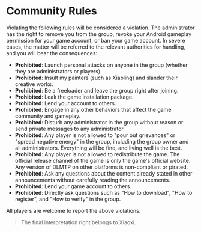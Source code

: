# Community Rules

Violating the following rules will be considered a violation. The administrator has the right to remove you from the group, revoke your Android gameplay permission for your game account, or ban your game account. In severe cases, the matter will be referred to the relevant authorities for handling, and you will bear the consequences:

- **Prohibited**: Launch personal attacks on anyone in the group (whether they are administrators or players).
- **Prohibited**: Insult my painters (such as Xiaoling) and slander their creative works.
- **Prohibited**: Be a freeloader and leave the group right after joining.
- **Prohibited**: Leak the game installation package.
- **Prohibited**: Lend your account to others.
- **Prohibited**: Engage in any other behaviors that affect the game community and gameplay.
- **Prohibited**: Disturb any administrator in the group without reason or send private messages to any administrator.
- **Prohibited**: Any player is not allowed to "pour out grievances" or "spread negative energy" in the group, including the group owner and all administrators. Everything will be fine, and living well is the best.
- **Prohibited**: Any player is not allowed to redistribute the game. The official release channel of the game is only the game's official website. Any version of DLMTP on other platforms is non-compliant or pirated.
- **Prohibited**: Ask any questions about the content already stated in other announcements without carefully reading the announcements.
- **Prohibited**: Lend your game account to others.
- **Prohibited**: Directly ask questions such as "How to download", "How to register", and "How to verify" in the group.

All players are welcome to report the above violations.

> The final interpretation right belongs to Xiaoxi.